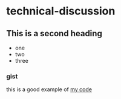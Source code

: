 # technical-discussion



## This is a second heading

* one
* two
* three

### gist 

this is a good example of [my code](https://gist.github.com/palak2711/b4b86584d657dd12d66c139cf5edcf11)
